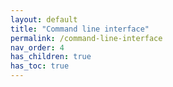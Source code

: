 ```yaml
---
layout: default
title: "Command line interface"
permalink: /command-line-interface
nav_order: 4
has_children: true
has_toc: true
---
```

